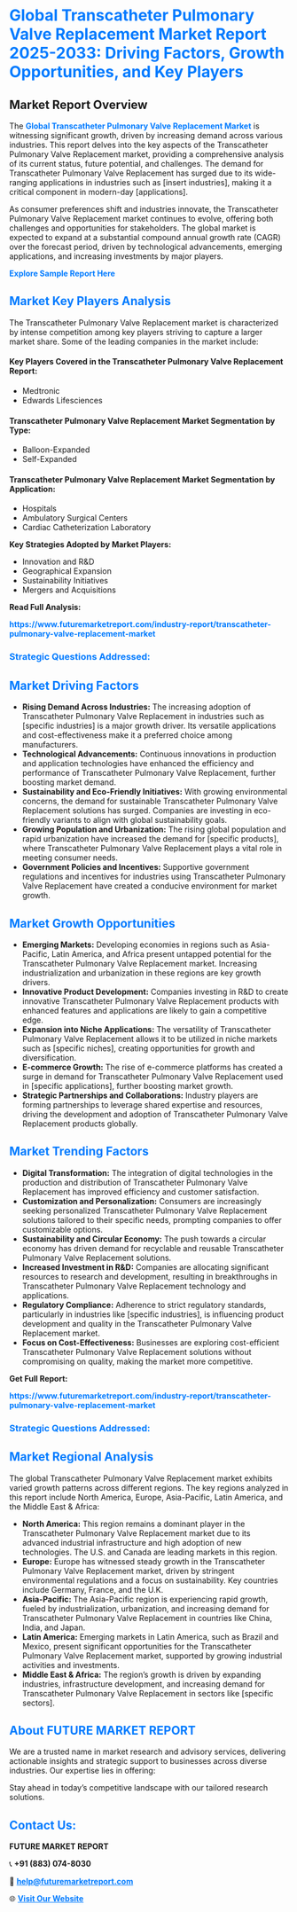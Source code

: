 <h1 style="color: #007BFF;">Global Transcatheter Pulmonary Valve Replacement Market Report 2025-2033: Driving Factors, Growth Opportunities, and Key Players</h1>

<section id="overview">
<h2>Market Report Overview</h2>
<p>The <a href="https://www.futuremarketreport.com/industry-report/transcatheter-pulmonary-valve-replacement-market" style="color: #007BFF; text-decoration: none;"><strong>Global Transcatheter Pulmonary Valve Replacement Market</strong></a> is witnessing significant growth, driven by increasing demand across various industries. This report delves into the key aspects of the Transcatheter Pulmonary Valve Replacement market, providing a comprehensive analysis of its current status, future potential, and challenges. The demand for Transcatheter Pulmonary Valve Replacement has surged due to its wide-ranging applications in industries such as [insert industries], making it a critical component in modern-day [applications].</p>
<p>As consumer preferences shift and industries innovate, the Transcatheter Pulmonary Valve Replacement market continues to evolve, offering both challenges and opportunities for stakeholders. The global market is expected to expand at a substantial compound annual growth rate (CAGR) over the forecast period, driven by technological advancements, emerging applications, and increasing investments by major players.</p>
</section>

<section id="overview">
<p><a href="https://www.futuremarketreport.com/request-sample/reportId=79487" style="color: #007BFF; text-decoration: none;"><strong>Explore Sample Report Here</strong></a></p>
</section>

<section id="key-players">
<h2 style="color: #007BFF;">Market Key Players Analysis</h2>
<p>The Transcatheter Pulmonary Valve Replacement market is characterized by intense competition among key players striving to capture a larger market share. Some of the leading companies in the market include:</p>
<h4>Key Players Covered in the Transcatheter Pulmonary Valve Replacement Report:</h4>
<ul><li>Medtronic</li><li>Edwards Lifesciences</li></ul>
<h4>Transcatheter Pulmonary Valve Replacement Market Segmentation by Type:</h4>
<ul><li>Balloon-Expanded</li><li>Self-Expanded</li></ul>

<h4>Transcatheter Pulmonary Valve Replacement Market Segmentation by Application:</h4>
<ul><li>Hospitals</li><li>Ambulatory Surgical Centers</li><li>Cardiac Catheterization Laboratory</li></ul>
<p><strong>Key Strategies Adopted by Market Players:</strong></p>
<ul>
<li>Innovation and R&D</li>
<li>Geographical Expansion</li>
<li>Sustainability Initiatives</li>
<li>Mergers and Acquisitions</li>
</ul>
</section>

<section>
<p><strong>Read Full Analysis: </strong></p><a href="https://www.futuremarketreport.com/industry-report/transcatheter-pulmonary-valve-replacement-market" style="color: #007BFF; text-decoration: none;"><strong>https://www.futuremarketreport.com/industry-report/transcatheter-pulmonary-valve-replacement-market</strong></a>
<h3 style="color: #007BFF;">Strategic Questions Addressed:</h3>
</section>

<section id="driving-factors">
<h2 style="color: #007BFF;">Market Driving Factors</h2>
<ul>
<li><strong>Rising Demand Across Industries:</strong> The increasing adoption of Transcatheter Pulmonary Valve Replacement in industries such as [specific industries] is a major growth driver. Its versatile applications and cost-effectiveness make it a preferred choice among manufacturers.</li>
<li><strong>Technological Advancements:</strong> Continuous innovations in production and application technologies have enhanced the efficiency and performance of Transcatheter Pulmonary Valve Replacement, further boosting market demand.</li>
<li><strong>Sustainability and Eco-Friendly Initiatives:</strong> With growing environmental concerns, the demand for sustainable Transcatheter Pulmonary Valve Replacement solutions has surged. Companies are investing in eco-friendly variants to align with global sustainability goals.</li>
<li><strong>Growing Population and Urbanization:</strong> The rising global population and rapid urbanization have increased the demand for [specific products], where Transcatheter Pulmonary Valve Replacement plays a vital role in meeting consumer needs.</li>
<li><strong>Government Policies and Incentives:</strong> Supportive government regulations and incentives for industries using Transcatheter Pulmonary Valve Replacement have created a conducive environment for market growth.</li>
</ul>
</section>

<section id="growth-opportunities">
<h2 style="color: #007BFF;">Market Growth Opportunities</h2>
<ul>
<li><strong>Emerging Markets:</strong> Developing economies in regions such as Asia-Pacific, Latin America, and Africa present untapped potential for the Transcatheter Pulmonary Valve Replacement market. Increasing industrialization and urbanization in these regions are key growth drivers.</li>
<li><strong>Innovative Product Development:</strong> Companies investing in R&D to create innovative Transcatheter Pulmonary Valve Replacement products with enhanced features and applications are likely to gain a competitive edge.</li>
<li><strong>Expansion into Niche Applications:</strong> The versatility of Transcatheter Pulmonary Valve Replacement allows it to be utilized in niche markets such as [specific niches], creating opportunities for growth and diversification.</li>
<li><strong>E-commerce Growth:</strong> The rise of e-commerce platforms has created a surge in demand for Transcatheter Pulmonary Valve Replacement used in [specific applications], further boosting market growth.</li>
<li><strong>Strategic Partnerships and Collaborations:</strong> Industry players are forming partnerships to leverage shared expertise and resources, driving the development and adoption of Transcatheter Pulmonary Valve Replacement products globally.</li>
</ul>
</section>

<section id="trending-factors">
<h2 style="color: #007BFF;">Market Trending Factors</h2>
<ul>
<li><strong>Digital Transformation:</strong> The integration of digital technologies in the production and distribution of Transcatheter Pulmonary Valve Replacement has improved efficiency and customer satisfaction.</li>
<li><strong>Customization and Personalization:</strong> Consumers are increasingly seeking personalized Transcatheter Pulmonary Valve Replacement solutions tailored to their specific needs, prompting companies to offer customizable options.</li>
<li><strong>Sustainability and Circular Economy:</strong> The push towards a circular economy has driven demand for recyclable and reusable Transcatheter Pulmonary Valve Replacement solutions.</li>
<li><strong>Increased Investment in R&D:</strong> Companies are allocating significant resources to research and development, resulting in breakthroughs in Transcatheter Pulmonary Valve Replacement technology and applications.</li>
<li><strong>Regulatory Compliance:</strong> Adherence to strict regulatory standards, particularly in industries like [specific industries], is influencing product development and quality in the Transcatheter Pulmonary Valve Replacement market.</li>
<li><strong>Focus on Cost-Effectiveness:</strong> Businesses are exploring cost-efficient Transcatheter Pulmonary Valve Replacement solutions without compromising on quality, making the market more competitive.</li>
</ul>
</section>

<section>
<p><strong>Get Full Report: </strong></p><a href="https://www.futuremarketreport.com/industry-report/transcatheter-pulmonary-valve-replacement-market" style="color: #007BFF; text-decoration: none;"><strong>https://www.futuremarketreport.com/industry-report/transcatheter-pulmonary-valve-replacement-market</strong></a>
<h3 style="color: #007BFF;">Strategic Questions Addressed:</h3>
</section>


<section id="regional-analysis">
<h2 style="color: #007BFF;">Market Regional Analysis</h2>
<p>The global Transcatheter Pulmonary Valve Replacement market exhibits varied growth patterns across different regions. The key regions analyzed in this report include North America, Europe, Asia-Pacific, Latin America, and the Middle East & Africa:</p>
<ul>
<li><strong>North America:</strong> This region remains a dominant player in the Transcatheter Pulmonary Valve Replacement market due to its advanced industrial infrastructure and high adoption of new technologies. The U.S. and Canada are leading markets in this region.</li>
<li><strong>Europe:</strong> Europe has witnessed steady growth in the Transcatheter Pulmonary Valve Replacement market, driven by stringent environmental regulations and a focus on sustainability. Key countries include Germany, France, and the U.K.</li>
<li><strong>Asia-Pacific:</strong> The Asia-Pacific region is experiencing rapid growth, fueled by industrialization, urbanization, and increasing demand for Transcatheter Pulmonary Valve Replacement in countries like China, India, and Japan.</li>
<li><strong>Latin America:</strong> Emerging markets in Latin America, such as Brazil and Mexico, present significant opportunities for the Transcatheter Pulmonary Valve Replacement market, supported by growing industrial activities and investments.</li>
<li><strong>Middle East & Africa:</strong> The region’s growth is driven by expanding industries, infrastructure development, and increasing demand for Transcatheter Pulmonary Valve Replacement in sectors like [specific sectors].</li>
</ul>
</section>

<footer>
<h2 style="color: #007BFF;">About FUTURE MARKET REPORT</h2>
<p>We are a trusted name in market research and advisory services, delivering actionable insights and strategic support to businesses across diverse industries. Our expertise lies in offering:</p>

<p>Stay ahead in today’s competitive landscape with our tailored research solutions.</p>

<h2 style="color: #007BFF;">Contact Us:</h2>
<p><strong>FUTURE MARKET REPORT</strong></p>
<p>📞 <strong>+91 (883) 074-8030</strong></p>
<p>📧 <strong><a href="mailto:help@futuremarketreport.com" style="color: #007BFF;">help@futuremarketreport.com</a></strong></p>
<p>🌐 <strong><a href="https://www.futuremarketreport.com/" style="color: #007BFF;">Visit Our Website</a></strong></p>
</footer>